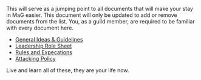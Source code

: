 This will serve as a jumping point to all documents that will make your stay in MaG easier. This document will only be updated to add or remove documents from the list. You, as a guild member, are required to be familiar with every document here.

* [General Ideas & Guidelines](https://github.com/bunnybattalion/docs/blob/master/ideas.md)
* [Leadership Role Sheet](https://github.com/bunnybattalion/docs/blob/master/role_sheet.md)
* [Rules and Expecations](https://github.com/bunnybattalion/docs/blob/master/rules_guidelines.md)
* [Attacking Policy](https://github.com/bunnybattalion/docs/blob/master/attacking_policy.md)

Live and learn all of these, they are your life now.